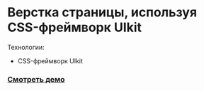 # Верстка страницы, используя CSS-фреймворк UIkit
Технологии: 
- CSS-фреймворк UIkit



### [Смотреть демо](https://artimiti.github.io/modimall/)

